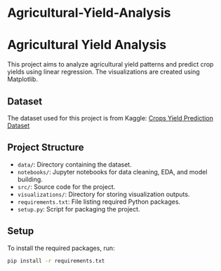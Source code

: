 # Agricultural-Yield-Analysis

# Agricultural Yield Analysis

This project aims to analyze agricultural yield patterns and predict crop yields using linear regression. The visualizations are created using Matplotlib.

## Dataset
The dataset used for this project is from Kaggle:
[Crops Yield Prediction Dataset](https://www.kaggle.com/datasets/patelris/crop-yield-prediction-dataset)

## Project Structure
- `data/`: Directory containing the dataset.
- `notebooks/`: Jupyter notebooks for data cleaning, EDA, and model building.
- `src/`: Source code for the project.
- `visualizations/`: Directory for storing visualization outputs.
- `requirements.txt`: File listing required Python packages.
- `setup.py`: Script for packaging the project.

## Setup
To install the required packages, run:
```sh
pip install -r requirements.txt
